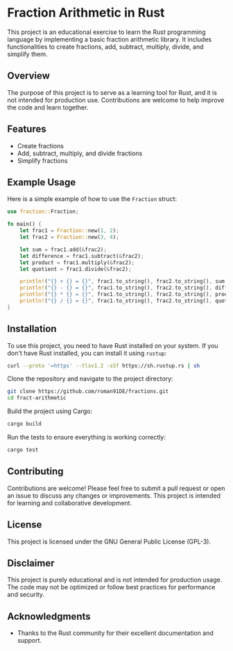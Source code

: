 # Fraction Arithmetic in Rust

This project is an educational exercise to learn the Rust programming language by implementing a basic fraction arithmetic library. It includes functionalities to create fractions, add, subtract, multiply, divide, and simplify them.

## Overview

The purpose of this project is to serve as a learning tool for Rust, and it is not intended for production use. Contributions are welcome to help improve the code and learn together.

## Features

- Create fractions
- Add, subtract, multiply, and divide fractions
- Simplify fractions

## Example Usage

Here is a simple example of how to use the `Fraction` struct:

```rust
use fraction::Fraction;

fn main() {
    let frac1 = Fraction::new(1, 2);
    let frac2 = Fraction::new(3, 4);

    let sum = frac1.add(&frac2);
    let difference = frac1.subtract(&frac2);
    let product = frac1.multiply(&frac2);
    let quotient = frac1.divide(&frac2);

    println!("{} + {} = {}", frac1.to_string(), frac2.to_string(), sum.to_string());
    println!("{} - {} = {}", frac1.to_string(), frac2.to_string(), difference.to_string());
    println!("{} * {} = {}", frac1.to_string(), frac2.to_string(), product.to_string());
    println!("{} / {} = {}", frac1.to_string(), frac2.to_string(), quotient.to_string());
}
```

## Installation

To use this project, you need to have Rust installed on your system. If you don't have Rust installed, you can install it using `rustup`:

```sh
curl --proto '=https' --tlsv1.2 -sSf https://sh.rustup.rs | sh
```

Clone the repository and navigate to the project directory:

```sh
git clone https://github.com/roman91DE/fractions.git
cd fract-arithmetic
```

Build the project using Cargo:

```sh
cargo build
```

Run the tests to ensure everything is working correctly:

```sh
cargo test
```

## Contributing

Contributions are welcome! Please feel free to submit a pull request or open an issue to discuss any changes or improvements. This project is intended for learning and collaborative development.

## License

This project is licensed under the GNU General Public License (GPL-3).

## Disclaimer

This project is purely educational and is not intended for production usage. The code may not be optimized or follow best practices for performance and security.

## Acknowledgments

- Thanks to the Rust community for their excellent documentation and support.


